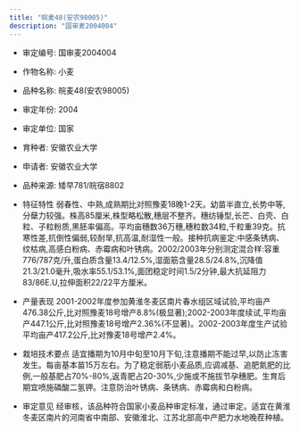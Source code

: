 ```yaml
---
title: "皖麦48(安农98005)"
description: "国审麦2004004"
---
```

* 审定编号:  国审麦2004004

*  作物名称:  小麦

*  品种名称:  皖麦48(安农98005)

*  审定年份:  2004

*  审定单位:  国家

* 育种者:  安徽农业大学

*  申请者:  安徽农业大学

*  品种来源:  矮早781/皖宿8802

*  特征特性
弱春性、中熟,成熟期比对照豫麦18晚1-2天。幼苗半直立,长势中等,分蘖力较强。株高85厘米,株型略松散,穗层不整齐。穗纺锤型,长芒、白壳、白粒、子粒粉质,黑胚率偏高。平均亩穗数36万穗,穗粒数34粒,千粒重39克。抗寒性差,抗倒性偏弱,较耐旱,抗高温,耐湿性一般。接种抗病鉴定:中感条锈病、纹枯病,高感白粉病、赤霉病和叶锈病。2002/2003年分别测定混合样:容重776/787克/升,蛋白质含量13.4/12.5%,湿面筋含量28.5/24.8%,沉降值21.3/21.0毫升,吸水率55.1/53.1%,面团稳定时间1.5/2分钟,最大抗延阻力83/86E.U,拉伸面积22/22平方厘米。

*  产量表现
2001-2002年度参加黄淮冬麦区南片春水组区域试验,平均亩产476.38公斤,比对照豫麦18号增产8.8%(极显著);2002-2003年度续试,平均亩产447.1公斤,比对照豫麦18号增产2.36%(不显著)。2002-2003年度生产试验平均亩产417.2公斤,比对豫麦18号增产2.4%。

*  栽培技术要点
适宜播期为10月中旬至10月下旬,注意播期不能过早,以防止冻害发生。每亩基本苗15万左右。为了稳定弱筋小麦品质,应调减基、追肥氮肥的比例,一般基肥占70%-80%,返青肥占20-30%,少施或不施拔节孕穗肥。生育后期宜喷施磷酸二氢钾。注意防治叶锈病、条锈病、赤霉病和白粉病。

*  审定意见
经审核，该品种符合国家小麦品种审定标准，通过审定。适宜在黄淮冬麦区南片的河南省中南部、安徽淮北、江苏北部高中产肥力水地晚茬种植。

